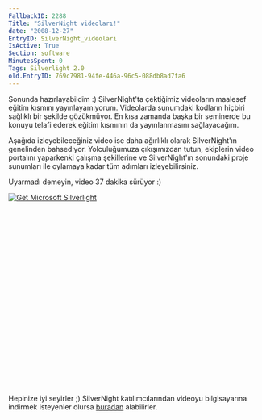 ```yaml
---
FallbackID: 2288
Title: "SilverNight videoları!"
date: "2008-12-27"
EntryID: SilverNight_videolari
IsActive: True
Section: software
MinutesSpent: 0
Tags: Silverlight 2.0
old.EntryID: 769c7981-94fe-446a-96c5-088db8ad7fa6
---
```

Sonunda hazırlayabildim :) SilverNight'ta çektiğimiz videoların maalesef
eğitim kısmını yayınlayamıyorum. Videolarda sunumdaki kodların hiçbiri
sağlıklı bir şekilde gözükmüyor. En kısa zamanda başka bir seminerde bu
konuyu telafi ederek eğitim kısmının da yayınlanmasını sağlayacağım.

Aşağıda izleyebileceğiniz video ise daha ağırlıklı olarak SilverNight'ın
genelinden bahsediyor. Yolculuğumuza çıkışımızdan tutun, ekiplerin video
portalını yaparkenki çalışma şekillerine ve SilverNight'ın sonundaki
proje sunumları ile oylamaya kadar tüm adımları izleyebilirsiniz.

Uyarmadı demeyin, video 37 dakika sürüyor :)

<div style="width:512px;height:384px;">

[![Get Microsoft
Silverlight](http://go2.microsoft.com/fwlink/?LinkId=108181)](http://go2.microsoft.com/fwlink/?LinkID=124807)

</div>

Hepinize iyi seyirler ;) SilverNight katılımcılarından videoyu
bilgisayarına indirmek isteyenler olursa
[buradan](http://download.yondem.com/wmv/2008/Silvernight_Teaser.wmv)
alabilirler.



